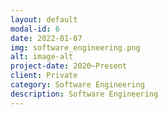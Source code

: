 ```yaml
---
layout: default
modal-id: 6
date: 2022-01-07
img: software_engineering.png
alt: image-alt
project-date: 2020~Present
client: Private
category: Software Engineering
description: Software Engineering
---
```

